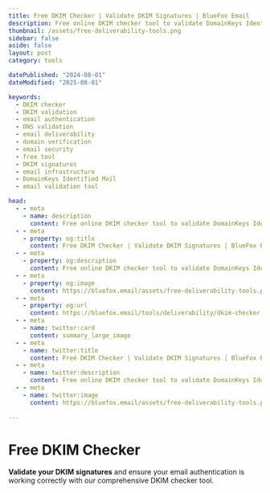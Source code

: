 ```yaml
---
title: Free DKIM Checker | Validate DKIM Signatures | BlueFox Email
description: Free online DKIM checker tool to validate DomainKeys Identified Mail signatures, verify DNS records, and analyze email authentication for improved deliverability.
thumbnail: /assets/free-deliverability-tools.png
sidebar: false
aside: false
layout: post
category: tools

datePublished: "2024-08-01"
dateModified: "2025-08-01"

keywords:
  - DKIM checker
  - DKIM validation
  - email authentication
  - DNS validation
  - email deliverability
  - domain verification
  - email security
  - free tool
  - DKIM signatures
  - email infrastructure
  - DomainKeys Identified Mail
  - email validation tool

head:
  - - meta
    - name: description
      content: Free online DKIM checker tool to validate DomainKeys Identified Mail signatures, verify DNS records, and analyze email authentication for improved deliverability.
  - - meta
    - property: og:title
      content: Free DKIM Checker | Validate DKIM Signatures | BlueFox Email
  - - meta
    - property: og:description
      content: Free online DKIM checker tool to validate DomainKeys Identified Mail signatures, verify DNS records, and analyze email authentication for improved deliverability.
  - - meta
    - property: og:image
      content: https://bluefox.email/assets/free-deliverability-tools.png
  - - meta
    - property: og:url
      content: https://bluefox.email/tools/deliverability/dkim-checker
  - - meta
    - name: twitter:card
      content: summary_large_image
  - - meta
    - name: twitter:title
      content: Free DKIM Checker | Validate DKIM Signatures | BlueFox Email
  - - meta
    - name: twitter:description
      content: Free online DKIM checker tool to validate DomainKeys Identified Mail signatures, verify DNS records, and analyze email authentication for improved deliverability.
  - - meta
    - name: twitter:image
      content: https://bluefox.email/assets/free-deliverability-tools.png
      
---
```


<GlossaryNavigation link="/tools/deliverability" label="Back to deliverability Tools" />

# Free DKIM Checker

**Validate your DKIM signatures** and ensure your email authentication is working correctly with our comprehensive DKIM checker tool.

<script setup>
import DkimChecker from '../../.vitepress/theme/free-tools/DkimChecker.vue'
</script>


<DkimChecker />
